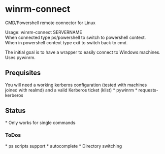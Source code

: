 # winrm-connect
CMD/Powershell remote connector for Linux

Usage: winrm-connect SERVERNAME<br />
When connected type ps/powershell to switch to powershell context.<br />
When in powershell context type exit to switch back to cmd.<br />

The initial goal is to have a wrapper to easily connect to Windows machines. Uses pywinrm.

<h2>Prequisites</h2>
You will need a working kerberos configuration (tested with machines joined with realmd) and a valid Kerberos ticket (klist)
* pywinrm
* requests-kerberos

<h2>Status</h2>
* Only works for single commands
 
<h3>ToDos</h3>
* ps scripts support
* autocomplete
* Directory switching
